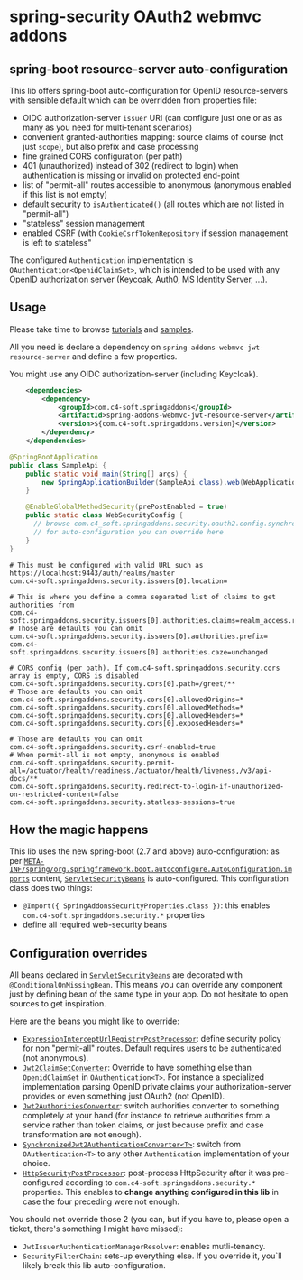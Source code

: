 # spring-security OAuth2 webmvc addons

## spring-boot resource-server auto-configuration

This lib offers spring-boot auto-configuration for OpenID resource-servers with sensible default which can be overridden from properties file:
- OIDC authorization-server `issuer` URI (can configure just one or as as many as you need for multi-tenant scenarios)
- convenient granted-authorities mapping: source claims of course (not just `scope`), but also prefix and case processing
- fine grained CORS configuration (per path)
- 401 (unauthorized) instead of 302 (redirect to login) when authentication is missing or invalid on protected end-point
- list of "permit-all" routes accessible to anonymous (anonymous enabled if this list is not empty)
- default security to `isAuthenticated()` (all routes which are not listed in "permit-all")
- "stateless" session management
- enabled CSRF (with `CookieCsrfTokenRepository` if session management is left to stateless"

The configured `Authentication` implementation is `OAuthentication<OpenidClaimSet>`, which is intended to be used with any OpenID authorization server (Keycoak, Auth0, MS Identity Server, ...).

## Usage

Please take time to browse [tutorials](https://github.com/ch4mpy/spring-addons/tree/master/samples/tutorials) and [samples](https://github.com/ch4mpy/spring-addons/tree/master/samples).

All you need is declare a dependency on `spring-addons-webmvc-jwt-resource-server` and define a few properties.

You might use any OIDC authorization-server (including Keycloak).

``` xml
    <dependencies>
        <dependency>
            <groupId>com.c4-soft.springaddons</groupId>
            <artifactId>spring-addons-webmvc-jwt-resource-server</artifactId>
            <version>${com.c4-soft.springaddons.version}</version>
        </dependency>
    </dependencies>
```
``` java
@SpringBootApplication
public class SampleApi {
	public static void main(String[] args) {
		new SpringApplicationBuilder(SampleApi.class).web(WebApplicationType.SERVLET).run(args);
	}

	@EnableGlobalMethodSecurity(prePostEnabled = true)
	public static class WebSecurityConfig {
	  // browse com.c4_soft.springaddons.security.oauth2.config.synchronised.ServletSecurityBeans
	  // for auto-configuration you can override here
	}
}
```
``` properties
# This must be configured with valid URL such as https://localhost:9443/auth/realms/master
com.c4-soft.springaddons.security.issuers[0].location=

# This is where you define a comma separated list of claims to get authorities from
com.c4-soft.springaddons.security.issuers[0].authorities.claims=realm_access.roles,permissions
# Those are defaults you can omit
com.c4-soft.springaddons.security.issuers[0].authorities.prefix=
com.c4-soft.springaddons.security.issuers[0].authorities.caze=unchanged

# CORS config (per path). If com.c4-soft.springaddons.security.cors array is empty, CORS is disabled
com.c4-soft.springaddons.security.cors[0].path=/greet/**
# Those are defaults you can omit
com.c4-soft.springaddons.security.cors[0].allowedOrigins=*
com.c4-soft.springaddons.security.cors[0].allowedMethods=*
com.c4-soft.springaddons.security.cors[0].allowedHeaders=*
com.c4-soft.springaddons.security.cors[0].exposedHeaders=*

# Those are defaults you can omit
com.c4-soft.springaddons.security.csrf-enabled=true
# When permit-all is not empty, anonymous is enabled
com.c4-soft.springaddons.security.permit-all=/actuator/health/readiness,/actuator/health/liveness,/v3/api-docs/**
com.c4-soft.springaddons.security.redirect-to-login-if-unauthorized-on-restricted-content=false
com.c4-soft.springaddons.security.statless-sessions=true
```

## How the magic happens
This lib uses the new spring-boot (2.7 and above) auto-configuration: as per [`META-INF/spring/org.springframework.boot.autoconfigure.AutoConfiguration.imports`](https://github.com/ch4mpy/spring-addons/blob/master/webmvc/spring-addons-webmvc-jwt-resource-server/src/main/resources/META-INF/spring/org.springframework.boot.autoconfigure.AutoConfiguration.imports) content, [`ServletSecurityBeans`](https://github.com/ch4mpy/spring-addons/blob/3fff5abc17a3594235d35ca15696cca30eb99f62/webmvc/spring-addons-webmvc-jwt-resource-server/src/main/java/com/c4_soft/springaddons/security/oauth2/config/synchronised/ServletSecurityBeans.java#L79) is auto-configured. This configuration class does two things:
- `@Import({ SpringAddonsSecurityProperties.class })`: this enables `com.c4-soft.springaddons.security.*` properties
- define all required web-security beans

## Configuration overrides
All beans declared in [`ServletSecurityBeans`](https://github.com/ch4mpy/spring-addons/blob/3fff5abc17a3594235d35ca15696cca30eb99f62/webmvc/spring-addons-webmvc-jwt-resource-server/src/main/java/com/c4_soft/springaddons/security/oauth2/config/synchronised/ServletSecurityBeans.java#L79) are decorated with `@ConditionalOnMissingBean`. This means you can override any component just by defining bean of the same type in your app. Do not hesitate to open sources to get inspiration.

Here are the beans you might like to override:
- [`ExpressionInterceptUrlRegistryPostProcessor`](https://github.com/ch4mpy/spring-addons/blob/0063225a1c181282fc6519db9fc277c187c0a5ed/webmvc/spring-addons-webmvc-jwt-resource-server/src/main/java/com/c4_soft/springaddons/security/oauth2/config/synchronised/ServletSecurityBeans.java#L93): define security policy for non "permit-all" routes. Default requires users to be authenticated (not anonymous).
- [`Jwt2ClaimSetConverter`](https://github.com/ch4mpy/spring-addons/blob/0063225a1c181282fc6519db9fc277c187c0a5ed/webmvc/spring-addons-webmvc-jwt-resource-server/src/main/java/com/c4_soft/springaddons/security/oauth2/config/synchronised/ServletSecurityBeans.java#L210): Override to have something else than `OpenidClaimSet` in `OAuthentication<T>`. For instance a specialized implementation parsing OpenID private claims your authorization-server provides or even something just OAuth2 (not OpenID).
- [`Jwt2AuthoritiesConverter`](https://github.com/ch4mpy/spring-addons/blob/0063225a1c181282fc6519db9fc277c187c0a5ed/webmvc/spring-addons-webmvc-jwt-resource-server/src/main/java/com/c4_soft/springaddons/security/oauth2/config/synchronised/ServletSecurityBeans.java#L198): switch authorities converter to something completely at your hand (for instance to retrieve authorities from a service rather than token claims, or just because prefix and case transformation are not enough).
- [`SynchronizedJwt2AuthenticationConverter<T>`](https://github.com/ch4mpy/spring-addons/blob/0063225a1c181282fc6519db9fc277c187c0a5ed/webmvc/spring-addons-webmvc-jwt-resource-server/src/main/java/com/c4_soft/springaddons/security/oauth2/config/synchronised/ServletSecurityBeans.java#L183): switch from `OAuthentication<T>` to any other `Authentication` implementation of your choice.
- [`HttpSecurityPostProcessor`](https://github.com/ch4mpy/spring-addons/blob/0063225a1c181282fc6519db9fc277c187c0a5ed/webmvc/spring-addons-webmvc-jwt-resource-server/src/main/java/com/c4_soft/springaddons/security/oauth2/config/synchronised/ServletSecurityBeans.java#L105): post-process HttpSecurity after it was pre-configured according to `com.c4-soft.springaddons.security.*` properties. This enables to **change anything configured in this lib** in case the four preceding were not enough.

You should not override those 2 (you can, but if you have to, please open a ticket, there's something I might have missed):
- `JwtIssuerAuthenticationManagerResolver`: enables mutli-tenancy.
- `SecurityFilterChain`: sets-up everything else. If you override it, you`ll likely break this lib auto-configuration.
